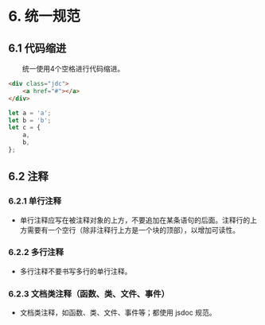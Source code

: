 # 6. 统一规范

## 6.1 代码缩进
&emsp;&emsp;统一使用4个空格进行代码缩进。
```html
<div class="jdc">
    <a href="#"></a>
</div>
```
```ts
let a = 'a';
let b = 'b';
let c = {
    a,
    b,
};
```

## 6.2 注释

### 6.2.1 单行注释  

- 单行注释应写在被注释对象的上方，不要追加在某条语句的后面。注释行的上方需要有一个空行（除非注释行上方是一个块的顶部），以增加可读性。

### 6.2.2 多行注释

- 多行注释不要书写多行的单行注释。

### 6.2.3 文档类注释（函数、类、文件、事件）

- 文档类注释，如函数、类、文件、事件等；都使用 jsdoc 规范。